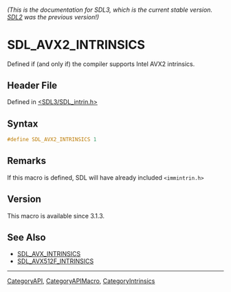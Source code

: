 ###### (This is the documentation for SDL3, which is the current stable version. [SDL2](https://wiki.libsdl.org/SDL2/) was the previous version!)
# SDL_AVX2_INTRINSICS

Defined if (and only if) the compiler supports Intel AVX2 intrinsics.

## Header File

Defined in [<SDL3/SDL_intrin.h>](https://github.com/libsdl-org/SDL/blob/main/include/SDL3/SDL_intrin.h)

## Syntax

```c
#define SDL_AVX2_INTRINSICS 1
```

## Remarks

If this macro is defined, SDL will have already included `<immintrin.h>`

## Version

This macro is available since 3.1.3.

## See Also

- [SDL_AVX_INTRINSICS](SDL_AVX_INTRINSICS)
- [SDL_AVX512F_INTRINSICS](SDL_AVX512F_INTRINSICS)

----
[CategoryAPI](CategoryAPI), [CategoryAPIMacro](CategoryAPIMacro), [CategoryIntrinsics](CategoryIntrinsics)

